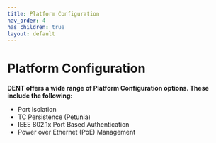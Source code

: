 ```yaml
---
title: Platform Configuration
nav_order: 4
has_children: true
layout: default
---
```


# Platform Configuration

**DENT offers a wide range of Platform Configuration options. These include the following:**

- Port Isolation
- TC Persistence (Petunia)
- IEEE 802.1x Port Based Authentication
- Power over Ethernet (PoE) Management
